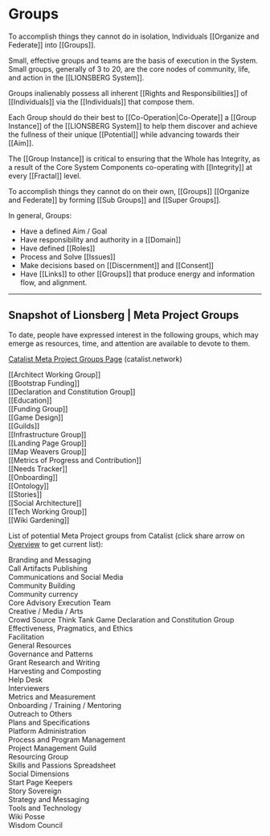# Groups

To accomplish things they cannot do in isolation, Individuals [[Organize and Federate]] into [[Groups]].  

Small, effective groups and teams are the basis of execution in the System. Small groups, generally of 3 to 20, are the core nodes of community, life, and action in the [[LIONSBERG System]].  

Groups inalienably possess all inherent [[Rights and Responsibilities]] of [[Individuals]] via the [[Individuals]] that compose them.  

Each Group should do their best to [[Co-Operation|Co-Operate]] a [[Group Instance]] of the [[LIONSBERG System]] to help them discover and achieve the fullness of their unique [[Potential]] while advancing towards their [[Aim]]. 

The [[Group Instance]] is critical to ensuring that the Whole has Integrity, as a result of the Core System Components co-operating with [[Integrity]] at every [[Fractal]] level. 

To accomplish things they cannot do on their own, [[Groups]] [[Organize and Federate]] by forming [[Sub Groups]] and [[Super Groups]].  

In general, Groups: 

- Have a defined Aim / Goal  
- Have responsibility and authority in a [[Domain]]  
- Have defined [[Roles]]  
- Process and Solve [[Issues]]  
- Make decisions based on [[Discernment]] and [[Consent]]  
- Have [[Links]] to other [[Groups]] that produce energy and information flow, and alignment.   

___
## Snapshot of Lionsberg | Meta Project Groups

To date, people have expressed interest in the following groups, which may emerge as resources, time, and attention are available to devote to them. 

[Catalist Meta Project Groups Page](https://www.catalist.network/group-public/lionsberg-meta-project?tab=Groups) (catalist.network) 

[[Architect Working Group]]  
[[Bootstrap Funding]]  
[[Declaration and Constitution Group]]  
[[Education]]  
[[Funding Group]]  
[[Game Design]]  
[[Guilds]]  
[[Infrastructure Group]]  
[[Landing Page Group]]  
[[Map Weavers Group]]  
[[Metrics of Progress and Contribution]]  
[[Needs Tracker]]  
[[Onboarding]]  
[[Ontology]]  
[[Stories]]  
[[Social Architecture]]  
[[Tech Working Group]]  
[[Wiki Gardening]]  

List of potential Meta Project groups from Catalist (click share arrow on [Overview](https://www.catalist.network/group/lionsberg-meta-project?tab=Overview) to get current list):

Branding and Messaging  
Call Artifacts Publishing  
Communications and Social Media  
Community Building  
Community currency  
Core Advisory Execution Team  
Creative / Media / Arts  
Crowd Source Think Tank Game
Declaration and Constitution Group  
Effectiveness, Pragmatics, and Ethics  
Facilitation  
General Resources  
Governance and Patterns  
Grant Research and Writing  
Harvesting and Composting  
Help Desk  
Interviewers  
Metrics and Measurement  
Onboarding / Training / Mentoring  
Outreach to Others  
Plans and Specifications  
Platform Administration  
Process and Program Management  
Project Management Guild  
Resourcing Group  
Skills and Passions Spreadsheet  
Social Dimensions  
Start Page Keepers  
Story Sovereign  
Strategy and Messaging  
Tools and Technology  
Wiki Posse  
Wisdom Council  
